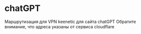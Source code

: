 # chatGPT
Маршрутизация для VPN keenetic для сайта chatGPT
Обратите внимание, что адреса указаны от сервиса cloudflare
